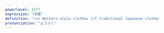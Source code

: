 ```yaml
---
powerlevel: 1677
expression: "洋服"
definition: "(n) Western-style clothes (cf traditional Japanese clothes); (P)"
pronunciation: "ようふく"
---
```


